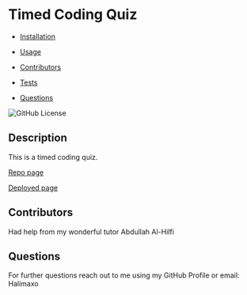 # Timed Coding Quiz

- [Installation](#installation)

- [Usage](#usage)

- [Contributors](#contributors)

- [Tests](#tests)

- [Questions](#questions)

![GitHub License](https://img.shields.io/badge/license-None-pink.svg)

## Description

This is a timed coding quiz.

[Repo page](https://github.com/Halimaxo/timed-coding-quiz)

[Deployed page](https://halimaxo.github.io/timed-coding-quiz/)

## Contributors

Had help from my wonderful tutor Abdullah Al-Hilfi

## Questions

For further questions reach out to me using my GitHub Profile or email:
Halimaxo
